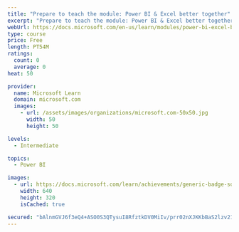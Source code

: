 ```yaml
---
title: "Prepare to teach the module: Power BI & Excel better together"
excerpt: "Prepare to teach the module: Power BI & Excel better together"
webUrl: https://docs.microsoft.com/en-us/learn/modules/power-bi-excel-better-together/
type: course
price: Free
length: PT54M
ratings:
  count: 0
  average: 0
heat: 50

provider:
  name: Microsoft Learn
  domain: microsoft.com
  images:
    - url: /assets/images/organizations/microsoft.com-50x50.jpg
      width: 50
      height: 50

levels:
  - Intermediate

topics:
  - Power BI

images:
  - url: https://docs.microsoft.com/learn/achievements/generic-badge-social.png
    width: 640
    height: 320
    isCached: true

secured: "bAlnmGVJ6f3eQ4+ASO0S3QTysuI8RfztkDV0MiIv/prr02nXJKKbBaS2lzv21ryPTfmPvYRhI+jFU+m+u8nXJ0J7NxsfmQfhtc0L4Y1harRG4etl9HNIto3jceABMuFjnPCTh4gj73uf/4nc3e+Ms8zh9pyFE/iDO5gdFTue+I1Adgskm2yPQtddF5glYGTYvLLW3gIp7r+SLNGIx7QW7nWVqX8h+E8xDV4O9ucpSYex2Y4ARS7jlvxAQ17G82YEvQe+1gBdVdAW3/YxqK8vcQN7LYqH44C8RgQnbwAvWWqPSgMviB/VSwhjoQrmGmHqW/SHBtAiG5vZOMKsItwRzb6ea1ZpzT7XDKSqdsbMfJ7UF+WgDvNEsney6ryyW5/7kogJ8Z90VddXsMoet2U/6oapRom+vq09URvaMeMcm7A=;9gx9Aq6gWJqxhrR73H3G1w=="
---
```


